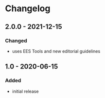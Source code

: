 # Changelog

## 2.0.0 - 2021-12-15

### Changed

- uses EES Tools and new editorial guidelines


## 1.0 - 2020-06-15

### Added

- initial release

